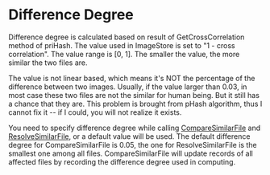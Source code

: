 # Difference Degree

Difference degree is calculated based on result of GetCrossCorrelation method of priHash.
The value used in ImageStore is set to "1 - cross correlation". The value range is [0, 1]. The smaller the value, the more similar the two files are.

The value is not linear based, which means it's NOT the percentage of the difference between two images. Usually, if the value larger than 0.03, in most case these two files are not the similar for human being. But it still has a chance that they are.
This problem is brought from pHash algorithm, thus I cannot fix it -- if I could, you will not realize it exists.

You need to specify difference degree while calling [CompareSimilarFile](../cmdlet/SimilarFile/CompareSimilarFile.md) and [ResolveSimilarFile](../cmdlet/SimilarFile/ResolveSimilarFile.md), or a default value will be used. The default difference degree for CompareSimilarFile is 0.05, the one for ResolveSimilarFile is the smallest one among all files. CompareSimilarFile will update records of all affected files by recording the difference degree used in computing.
